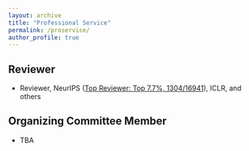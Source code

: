 ```yaml
---
layout: archive
title: "Professional Service"
permalink: /proservice/
author_profile: true
---
```


## Reviewer
- Reviewer, NeurIPS (<a href="https://neurips.cc/Conferences/2024/ProgramCommittee">Top Reviewer: Top 7.7%, 1304/16941</a>), ICLR, and others
<!-- Served as a peer reviewer for top-tier machine learning conferences, including NeurIPS, ICLR, and AISTATS. -->

## Organizing Committee Member
- TBA
<!-- Contributed to the organization and coordination of the International Joint Conference on Biometrics (IJCB) 2025, a premier conference in the field of biometrics. -->
